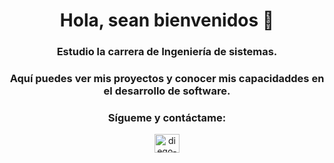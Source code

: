 <h1 align="center">Hola, sean bienvenidos 👋</h1>
<h3 align="center">Estudio la carrera de Ingeniería de sistemas.</h3>
<h3 align="center">Aquí puedes ver mis proyectos y conocer mis capacidaddes en el desarrollo de software.</h3>

<h3 align="center">Sígueme y contáctame:</h3>
<p align="center">
  <a href="https://linkedin.com/in/diego-moscaiza/" target="blank">
    <img align="center" src="https://raw.githubusercontent.com/rahuldkjain/github-profile-readme-generator/master/src/images/icons/Social/linked-in-alt.svg" alt="diego-moscaiza/" height="30" width="40" />
  </a>
</p>

